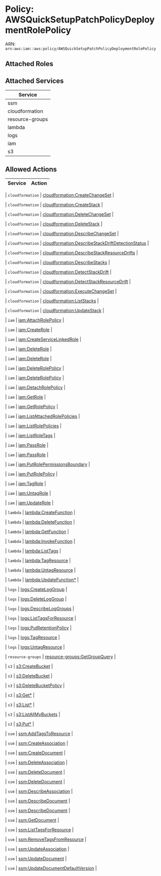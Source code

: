 # Policy: AWSQuickSetupPatchPolicyDeploymentRolePolicy

ARN: `arn:aws:iam::aws:policy/AWSQuickSetupPatchPolicyDeploymentRolePolicy`

## Attached Roles

## Attached Services

| Service |
|---------|
| ssm |
| cloudformation |
| resource-groups |
| lambda |
| logs |
| iam |
| s3 |

## Allowed Actions

| Service | Action |
|:-------:|--------|

| `cloudformation` | [cloudformation:CreateChangeSet](../actions.md#cloudformation:createchangeset) |

| `cloudformation` | [cloudformation:CreateStack](../actions.md#cloudformation:createstack) |

| `cloudformation` | [cloudformation:DeleteChangeSet](../actions.md#cloudformation:deletechangeset) |

| `cloudformation` | [cloudformation:DeleteStack](../actions.md#cloudformation:deletestack) |

| `cloudformation` | [cloudformation:DescribeChangeSet](../actions.md#cloudformation:describechangeset) |

| `cloudformation` | [cloudformation:DescribeStackDriftDetectionStatus](../actions.md#cloudformation:describestackdriftdetectionstatus) |

| `cloudformation` | [cloudformation:DescribeStackResourceDrifts](../actions.md#cloudformation:describestackresourcedrifts) |

| `cloudformation` | [cloudformation:DescribeStacks](../actions.md#cloudformation:describestacks) |

| `cloudformation` | [cloudformation:DetectStackDrift](../actions.md#cloudformation:detectstackdrift) |

| `cloudformation` | [cloudformation:DetectStackResourceDrift](../actions.md#cloudformation:detectstackresourcedrift) |

| `cloudformation` | [cloudformation:ExecuteChangeSet](../actions.md#cloudformation:executechangeset) |

| `cloudformation` | [cloudformation:ListStacks](../actions.md#cloudformation:liststacks) |

| `cloudformation` | [cloudformation:UpdateStack](../actions.md#cloudformation:updatestack) |

| `iam` | [iam:AttachRolePolicy](../actions.md#iam:attachrolepolicy) |

| `iam` | [iam:CreateRole](../actions.md#iam:createrole) |

| `iam` | [iam:CreateServiceLinkedRole](../actions.md#iam:createservicelinkedrole) |

| `iam` | [iam:DeleteRole](../actions.md#iam:deleterole) |

| `iam` | [iam:DeleteRole](../actions.md#iam:deleterole) |

| `iam` | [iam:DeleteRolePolicy](../actions.md#iam:deleterolepolicy) |

| `iam` | [iam:DeleteRolePolicy](../actions.md#iam:deleterolepolicy) |

| `iam` | [iam:DetachRolePolicy](../actions.md#iam:detachrolepolicy) |

| `iam` | [iam:GetRole](../actions.md#iam:getrole) |

| `iam` | [iam:GetRolePolicy](../actions.md#iam:getrolepolicy) |

| `iam` | [iam:ListAttachedRolePolicies](../actions.md#iam:listattachedrolepolicies) |

| `iam` | [iam:ListRolePolicies](../actions.md#iam:listrolepolicies) |

| `iam` | [iam:ListRoleTags](../actions.md#iam:listroletags) |

| `iam` | [iam:PassRole](../actions.md#iam:passrole) |

| `iam` | [iam:PassRole](../actions.md#iam:passrole) |

| `iam` | [iam:PutRolePermissionsBoundary](../actions.md#iam:putrolepermissionsboundary) |

| `iam` | [iam:PutRolePolicy](../actions.md#iam:putrolepolicy) |

| `iam` | [iam:TagRole](../actions.md#iam:tagrole) |

| `iam` | [iam:UntagRole](../actions.md#iam:untagrole) |

| `iam` | [iam:UpdateRole](../actions.md#iam:updaterole) |

| `lambda` | [lambda:CreateFunction](../actions.md#lambda:createfunction) |

| `lambda` | [lambda:DeleteFunction](../actions.md#lambda:deletefunction) |

| `lambda` | [lambda:GetFunction](../actions.md#lambda:getfunction) |

| `lambda` | [lambda:InvokeFunction](../actions.md#lambda:invokefunction) |

| `lambda` | [lambda:ListTags](../actions.md#lambda:listtags) |

| `lambda` | [lambda:TagResource](../actions.md#lambda:tagresource) |

| `lambda` | [lambda:UntagResource](../actions.md#lambda:untagresource) |

| `lambda` | [lambda:UpdateFunction*](../actions.md#lambda:updatefunctionall) |

| `logs` | [logs:CreateLogGroup](../actions.md#logs:createloggroup) |

| `logs` | [logs:DeleteLogGroup](../actions.md#logs:deleteloggroup) |

| `logs` | [logs:DescribeLogGroups](../actions.md#logs:describeloggroups) |

| `logs` | [logs:ListTagsForResource](../actions.md#logs:listtagsforresource) |

| `logs` | [logs:PutRetentionPolicy](../actions.md#logs:putretentionpolicy) |

| `logs` | [logs:TagResource](../actions.md#logs:tagresource) |

| `logs` | [logs:UntagResource](../actions.md#logs:untagresource) |

| `resource-groups` | [resource-groups:GetGroupQuery](../actions.md#resource-groups:getgroupquery) |

| `s3` | [s3:CreateBucket](../actions.md#s3:createbucket) |

| `s3` | [s3:DeleteBucket](../actions.md#s3:deletebucket) |

| `s3` | [s3:DeleteBucketPolicy](../actions.md#s3:deletebucketpolicy) |

| `s3` | [s3:Get*](../actions.md#s3:getall) |

| `s3` | [s3:List*](../actions.md#s3:listall) |

| `s3` | [s3:ListAllMyBuckets](../actions.md#s3:listallmybuckets) |

| `s3` | [s3:Put*](../actions.md#s3:putall) |

| `ssm` | [ssm:AddTagsToResource](../actions.md#ssm:addtagstoresource) |

| `ssm` | [ssm:CreateAssociation](../actions.md#ssm:createassociation) |

| `ssm` | [ssm:CreateDocument](../actions.md#ssm:createdocument) |

| `ssm` | [ssm:DeleteAssociation](../actions.md#ssm:deleteassociation) |

| `ssm` | [ssm:DeleteDocument](../actions.md#ssm:deletedocument) |

| `ssm` | [ssm:DeleteDocument](../actions.md#ssm:deletedocument) |

| `ssm` | [ssm:DescribeAssociation](../actions.md#ssm:describeassociation) |

| `ssm` | [ssm:DescribeDocument](../actions.md#ssm:describedocument) |

| `ssm` | [ssm:DescribeDocument](../actions.md#ssm:describedocument) |

| `ssm` | [ssm:GetDocument](../actions.md#ssm:getdocument) |

| `ssm` | [ssm:ListTagsForResource](../actions.md#ssm:listtagsforresource) |

| `ssm` | [ssm:RemoveTagsFromResource](../actions.md#ssm:removetagsfromresource) |

| `ssm` | [ssm:UpdateAssociation](../actions.md#ssm:updateassociation) |

| `ssm` | [ssm:UpdateDocument](../actions.md#ssm:updatedocument) |

| `ssm` | [ssm:UpdateDocumentDefaultVersion](../actions.md#ssm:updatedocumentdefaultversion) |
